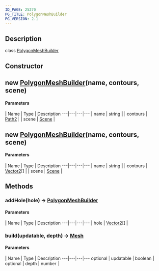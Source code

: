 ```yaml
---
ID_PAGE: 25270
PG_TITLE: PolygonMeshBuilder
PG_VERSION: 2.1
---
```

## Description

class [PolygonMeshBuilder](/classes/3.1/PolygonMeshBuilder)



## Constructor

## new [PolygonMeshBuilder](/classes/3.1/PolygonMeshBuilder)(name, contours, scene)



#### Parameters
 | Name | Type | Description
---|---|---|---
 | name | string | 
 | contours | [Path2](/classes/3.1/Path2) | 
 | scene | [Scene](/classes/3.1/Scene) | 
## new [PolygonMeshBuilder](/classes/3.1/PolygonMeshBuilder)(name, contours, scene)



#### Parameters
 | Name | Type | Description
---|---|---|---
 | name | string | 
 | contours | [Vector2](/classes/3.1/Vector2)[] | 
 | scene | [Scene](/classes/3.1/Scene) | 
## Methods

### addHole(hole) &rarr; [PolygonMeshBuilder](/classes/3.1/PolygonMeshBuilder)



#### Parameters
 | Name | Type | Description
---|---|---|---
 | hole | [Vector2](/classes/3.1/Vector2)[] | 

### build(updatable, depth) &rarr; [Mesh](/classes/3.1/Mesh)



#### Parameters
 | Name | Type | Description
---|---|---|---
optional | updatable | boolean | 
optional | depth | number | 
